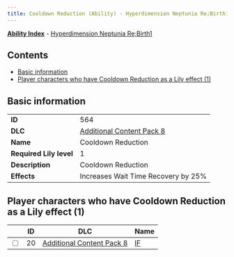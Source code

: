 ```yaml
---
title: Cooldown Reduction (Ability) - Hyperdimension Neptunia Re;Birth1
---
```


[**Ability Index**](/neptunia/rb1/ability/index.html) - [Hyperdimension Neptunia Re;Birth1](/neptunia/rb1)

## Contents

- [Basic information](#basic-information)
- [Player characters who have Cooldown Reduction as a Lily effect (1)](#player-characters-who-have-cooldown-reduction-as-a-lily-effect-1)

## Basic information

|   |   |
| -- | -- |
| **ID** | 564
**DLC** | [Additional Content Pack 8](/neptunia/rb1/dlc/17-pack8.html)
**Name** | Cooldown Reduction
**Required Lily level** | 1
**Description** | Cooldown Reduction
**Effects** | Increases Wait Time Recovery by 25% |


## Player characters who have Cooldown Reduction as a Lily effect (1)

|    | ID | DLC | Name |
| -- | -- | --- | ---- |
| <input type="checkbox" id="rb1-player-17-20" class="trackbox" /> | 20 | [Additional Content Pack 8](/neptunia/rb1/dlc/17-pack8.html) | [IF](/neptunia/rb1/player/17-20-if.html) |
